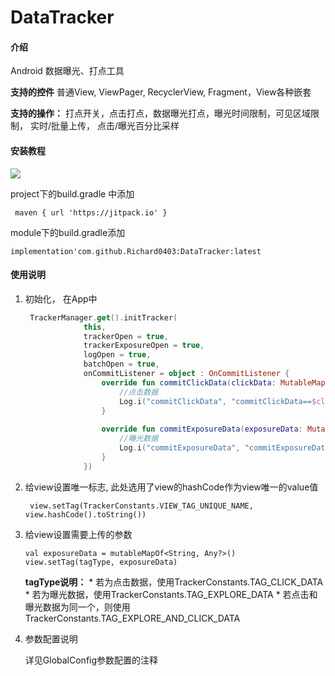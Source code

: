 # DataTracker

#### 介绍

Android 数据曝光、打点工具

**支持的控件** 普通View,  ViewPager, RecyclerView, Fragment，View各种嵌套

**支持的操作：** 打点开关，点击打点，数据曝光打点，曝光时间限制，可见区域限制， 实时/批量上传， 点击/曝光百分比采样

#### 安装教程

[![](https://jitpack.io/v/Richard0403/DataTracker.svg)](https://jitpack.io/#Richard0403/DataTracker)

project下的build.gradle 中添加

```
 maven { url 'https://jitpack.io' }
```
module下的build.gradle添加

```
implementation'com.github.Richard0403:DataTracker:latest
```

#### 使用说明
1. 初始化， 在App中

	```kotlin
	 TrackerManager.get().initTracker(
                 this,
                 trackerOpen = true,
                 trackerExposureOpen = true,
                 logOpen = true,
                 batchOpen = true,
                 onCommitListener = object : OnCommitListener {
                     override fun commitClickData(clickData: MutableMap<String, Any?>?) {
                         //点击数据
                         Log.i("commitClickData", "commitClickData==$clickData")
                     }
     
                     override fun commitExposureData(exposureData: MutableList<MutableMap<String, Any?>?>) {
                         //曝光数据
                         Log.i("commitExposureData", "commitExposureData==$exposureData")
                     }
                 })
	```
2. 给view设置唯一标志, 此处选用了view的hashCode作为view唯一的value值

	```
	 view.setTag(TrackerConstants.VIEW_TAG_UNIQUE_NAME, view.hashCode().toString())
	```
3. 给view设置需要上传的参数

	```
	val exposureData = mutableMapOf<String, Any?>()
	view.setTag(tagType, exposureData)
	```
 	**tagType说明：**
       * 若为点击数据，使用TrackerConstants.TAG_CLICK_DATA
       * 若为曝光数据，使用TrackerConstants.TAG_EXPLORE_DATA
       * 若点击和曝光数据为同一个，则使用TrackerConstants.TAG_EXPLORE_AND_CLICK_DATA

4. 参数配置说明

	详见GlobalConfig参数配置的注释
